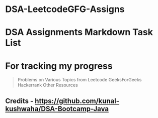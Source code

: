 # DSA-LeetcodeGFG-Assigns

# DSA Assignments Markdown Task List

# For tracking my progress
> Problems on Various Topics from Leetcode 
> GeeksForGeeks
> Hackerrank
> Other Resources


## Credits - https://github.com/kunal-kushwaha/DSA-Bootcamp-Java
